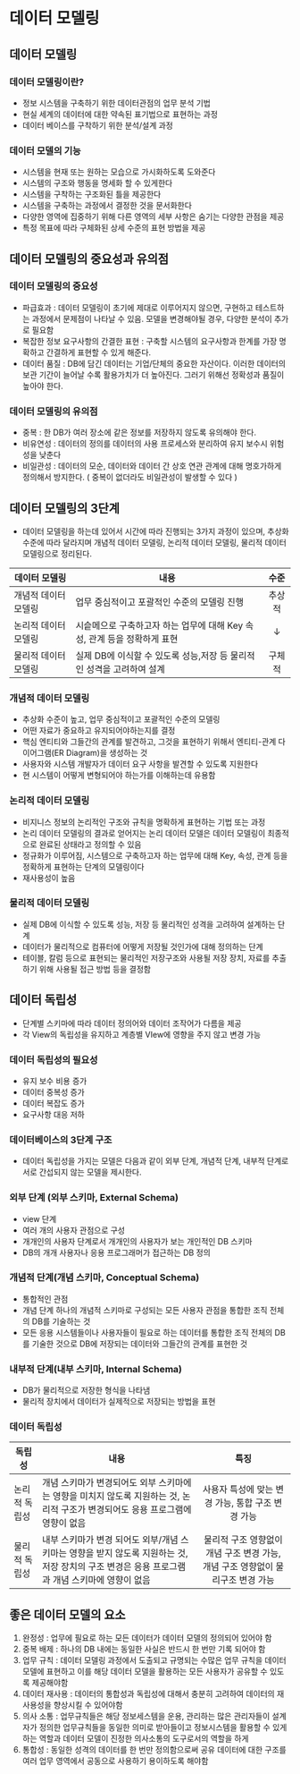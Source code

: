
# 데이터 모델링
## 데이터 모델링
### 데이터 모델링이란?
- 정보 시스템을 구축하기 위한 데이터관점의 업무 분석 기법
- 현실 세계의 데이터에 대한 약속된 표기법으로 표현하는 과정
- 데이터 베이스를 구착하기 위한 분석/설계 과정

### 데이터 모델의 기능
- 시스템을 현재 또는 원하는 모습으로 가시화하도록 도와준다
- 시스템의 구조와 행동을 명세화 할 수 있게한다
- 시스템을 구착하는 구조화된 틀을 제공한다
- 시스템을 구축하는 과정에서 결정한 것을 문서화한다
- 다양한 영역에 집중하기 위해 다른 영역의 세부 사항은 숨기는 다양한 관점을 제공
- 특정 목표에 따라 구체화된 상세 수준의 표현 방법을 제공

## 데이터 모델링의 중요성과 유의점
### 데이터 모델링의 중요성
- 파급효과 : 데이터 모델링이 초기에 제대로 이루어지지 않으면, 구현하고 테스트하는 과정에서 문제점이 나타날 수 있음. 모델을 변경해야될 경우, 다양한 분석이 추가로 필요함
- 복잡한 정보 요구사항의 간결한 표현 : 구축할 시스템의 요구사항과 한계를 가장 명확하고 간결하게 표현할 수 있게 해준다.
- 데이터 품질 : DB에 담긴 데이터는 기업/단체의 중요한 자산이다. 이러한 데이터의 보관 기간이 늘어날 수록 활용가치가 더 높아진다. 그러기 위해선 정확성과 품질이 높아야 한다.

### 데이터 모델링의 유의점
- 중복 : 한 DB가 여러 장소에 같은 정보를 저장하지 않도록 유의해야 한다.
- 비유연성 : 데이터의 정의를 데이터의 사용 프로세스와 분리하여  유지 보수시 위험성을 낮춘다
- 비일관성 : 데이터의 모순, 데이터와 데이터 간 상호 연관 관계에 대해 명호가하게 정의해서 방지한다. ( 중복이 없더라도 비일관성이 발생할 수 있다 )

## 데이터 모델링의 3단계
- 데이터 모델링을 하는데 있어서 시간에 따라 진행되는 3가지 과정이 있으며, 추상화 수준에 따라 달라지며 개념적 데이터 모델링, 논리적 데이터 모델링, 물리적 데이터 모델링으로 정리된다.

|데이터 모델링|내용|수준|
|-----------|----------------------------|:--------:|
|개념적 데이터 모델링|업무 중심적이고 포괄적인 수준의 모델링 진행|추상적|
|논리적 데이터 모델링|시슽메으로 구축하고자 하는 업무에 대해 Key 속성, 관계 등을 정확하게 표현|↓|
|물리적 데이터 모델링|실제 DB에 이식할 수 있도록 성능,저장 등 물리적인 성격을 고려하여 설계|구체적|

### 개념적 데이터 모델링
- 추상화 수준이 높고, 업무 중심적이고 포괄적인 수준의 모델링
- 어떤 자료가 중요하고 유지되어야하는지를 결정
- 핵심 엔티티와 그들간의 관계를 발견하고, 그것을 표현하기 위해서 엔티티-관계 다이어그램(ER Diagram)을 생성하는 것
- 사용자와 시스템 개발자가 데이터 요구 사항을 발견할 수 있도록 지원한다
- 현 시스템이 어떻게 변형되어야 하는가를 이해하는데 유용함

### 논리적 데이터 모델링
- 비지니스 정보의 논리적인 구조와 규칙을 명확하게 표현하는 기법 또는 과정
- 논리 데이터 모델링의 결과로 얻어지는 논리 데이터 모델은 데이터 모델링이 최종적으로 완료된 상태라고 정의할 수 있음
- 정규화가 이루어짐, 시스템으로 구축하고자 하는 업무에 대해 Key, 속성, 관계 등을 정확하게 표현하는 단계의 모델링이다
- 재사용성이 높음

### 물리적 데이터 모델링
- 실제 DB에 이식할 수 있도록 성능, 저장 등 물리적인 성격을 고려하여 설계하는 단계
- 데이터가 물리적으로 컴퓨터에 어떻게 저장될 것인가에 대해 정의하는 단계
- 테이블, 칼럼 등으로 표현되는 물리적인 저장구조와 사용될 저장 장치, 자료를 추출하기 위해 사용될 접근 방법 등을 결정함

  
  
 
## 데이터 독립성
- 단계별 스키마에 따라 데이터 정의어와 데이터 조작어가 다름을 제공
- 각 View의 독립성을 유지하고 계층별 VIew에 영향을 주지 않고 변경 가능

### 데이터 독립성의 필요성
- 유지 보수 비용 증가
- 데이터 중복성 증가
- 데이터 복잡도 증가
- 요구사항 대응 저하


### 데이터베이스의 3단계 구조
- 데이터 독립성을 가지는 모델은 다음과 같이 외부 단계, 개념적 단계, 내부적 단계로 서로 간섭되지 않는 모델을 제시한다.

### 외부 단계 (외부 스키마, External Schema)
- view 단계
- 여러 개의 사용자 관점으로 구성
- 개개인의 사용자 단계로서 개개인의 사용자가 보는 개인적인 DB 스키마
- DB의 개개 사용자나 응용 프로그래머가 접근하는 DB 정의

### 개념적 단계(개념 스키마, Conceptual Schema)
- 통합적인 관점
- 개념 단계 하나의 개념적 스키마로 구성되는 모든 사용자 관점을 통합한 조직 전체의 DB를 기술하는 것
- 모든 응용 시스템들이나 사용자들이 필요로 하는 데이터를 통합한 조직 전체의 DB를 기술한 것으로 DB에 저장되는 데이터와 그들간의 관계를 표현한 것

### 내부적 단계(내부 스키마, Internal Schema)
- DB가 물리적으로 저장한 형식을 나타냄
- 물리적 장치에서 데이터가 실제적으로 저장되는 방법을 표현

### 데이터 독립성
|독립성|내용|특징
|------------|--------------------------|:----:|
|논리적 독립성|개념 스키마가 변경되어도 외부 스키마에는 영향을 미치지 않도록 지원하는 것, 논리적 구조가 변경되어도 응용 프로그램에 영향이 없음|사용자 특성에 맞는 변경 가능, 통합 구조 변경 가능|
|물리적 독립성|내부 스키마가 변경 되어도 외부/개념 스키마는 영향을 받지 않도록 지원하는 것, 저장 장치의 구조 변경은 응용 프로그램과 개념 스키마에 영향이 없음|물리적 구조 영향없이 개념 구조 변경 가능, 개념 구조 영향없이 물리구조 변경 가능|

## 좋은 데이터 모델의 요소
1. 완정성 : 업무에 필요로 하는 모든 데이터가 데이터 모델의 정의되어 있어야 함
2. 중복 배제 : 하나의 DB 내에는 동일한 사실은 반드시 한 번만 기록 되어야 함
3. 업무 규칙 : 데이터 모델링 과정에서 도출되고 규명되는 수많은 업무 규칙을 데이터 모델에 표현하고 이를 해당 데이터 모델을 활용하는 모든 사용자가 공유할 수 있도록 제공해야함
4. 데이터 재사용 : 데이터의 통합성과 독립성에 대해서 충분히 고려하여 데이터의 재사용성을 향상시킬 수 있어야함
5. 의사 소통 : 업무규칙들은 해당 정보세스템을 운용, 관리하는 많은 관리자들이 설계자가 정의한 업무규칙들을 동일한 의미로 받아들이고 정보시스템을 활용할 수 있게 하는 역할과 데이터 모델이 진정한 의사소통의 도구로서의 역할을 하게 
6. 통합성 : 동일한 성격의 데이터를 한 번만 정의함으로써 공유 데이터에 대한 구조를 여러 업무 영역에서 공동으로 사용하기 용이하도록 해야함
